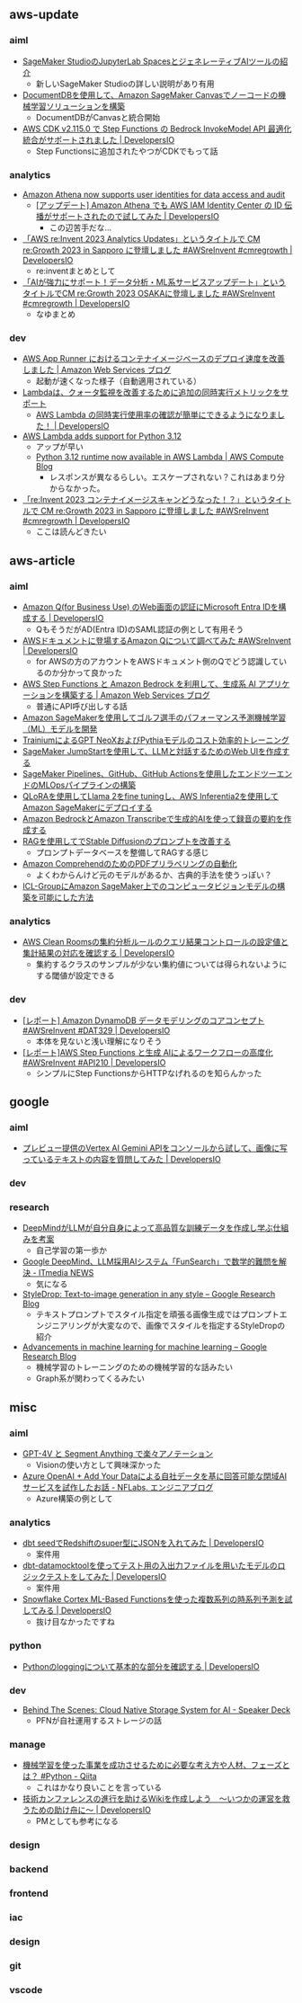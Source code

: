 

## aws-update
### aiml

- [SageMaker StudioのJupyterLab SpacesとジェネレーティブAIツールの紹介](https://aws.amazon.com/jp/blogs/machine-learning/boost-productivity-on-amazon-sagemaker-studio-introducing-jupyterlab-spaces-and-generative-ai-tools/)
  - 新しいSageMaker Studioの詳しい説明があり有用
- [DocumentDBを使用して、Amazon SageMaker Canvasでノーコードの機械学習ソリューションを構築](https://aws.amazon.com/jp/blogs/machine-learning/use-amazon-documentdb-to-build-no-code-machine-learning-solutions-in-amazon-sagemaker-canvas/)
  - DocumentDBがCanvasと統合開始
- [AWS CDK v2.115.0 で Step Functions の Bedrock InvokeModel API 最適化統合がサポートされました | DevelopersIO](https://dev.classmethod.jp/articles/aws-cdk-v2-115-0-supports-step-functions-bedrock-invokemodel-api-optimization/)
  - Step Functionsに追加されたやつがCDKでもって話

### analytics

- [Amazon Athena now supports user identities for data access and audit](https://aws.amazon.com/jp/about-aws/whats-new/2023/12/amazon-athena-identities-data-access-audit/)
  - [[アップデート] Amazon Athena でも AWS IAM Identity Center の ID 伝播がサポートされたので試してみた | DevelopersIO](https://dev.classmethod.jp/articles/athena-identities-data-access-audit/)
    - この辺苦手だな…
- [「AWS re:Invent 2023 Analytics Updates」というタイトルで CM re:Growth 2023 in Sapporo に登壇しました #AWSreInvent #cmregrowth | DevelopersIO](https://dev.classmethod.jp/articles/20231214-classmethod-regrowth-2023-sapporo/)
  - re:inventまとめとして
- [「AIが強力にサポート！データ分析・ML系サービスアップデート」というタイトルでCM re:Growth 2023 OSAKAに登壇しました #AWSreInvent #cmregrowth | DevelopersIO](https://dev.classmethod.jp/articles/regrowth-2023-osaka-analytics-update/)
  - なゆまとめ

### dev

- [AWS App Runner におけるコンテナイメージベースのデプロイ速度を改善しました | Amazon Web Services ブログ](https://aws.amazon.com/jp/blogs/news/aws-app-runner-improves-performance-for-image-based-deployments/)
  - 起動が速くなった様子（自動適用されている）
- [Lambdaは、クォータ監視を改善するために追加の同時実行メトリックをサポート](https://aws.amazon.com/jp/about-aws/whats-new/2023/12/aws-lambda-concurrency-metric-quota-monitoring/)
  - [AWS Lambda の同時実行使用率の確認が簡単にできるようになりました！ | DevelopersIO](https://dev.classmethod.jp/articles/aws-lambda-claimed-account-concurrency/)
- [AWS Lambda adds support for Python 3.12](https://aws.amazon.com/jp/about-aws/whats-new/2023/12/aws-lambda-support-python-3-12/)
  - アップが早い
  - [Python 3.12 runtime now available in AWS Lambda | AWS Compute Blog](https://aws.amazon.com/jp/blogs/compute/python-3-12-runtime-now-available-in-aws-lambda/)
    - レスポンスが異なるらしい。エスケープされない？これはあまり分からなかった。
- [「re:Invent 2023 コンテナイメージスキャンどうなった！？」というタイトルで CM re:Growth 2023 in Sapporo に登壇しました #AWSreInvent #cmregrowth | DevelopersIO](https://dev.classmethod.jp/articles/regrowth2023sapporo-insepctor-cicd/)
  - ここは読んどきたい

## aws-article
### aiml

- [Amazon Q(for Business Use) のWeb画面の認証にMicrosoft Entra IDを構成する | DevelopersIO](https://dev.classmethod.jp/articles/set-entra-id-into-amazon-q-for-business-use/)
  - QもそうだがAD(Entra ID)のSAML認証の例として有用そう
- [AWSドキュメントに登場するAmazon Qについて調べてみた #AWSreInvent | DevelopersIO](https://dev.classmethod.jp/articles/exploring-amazon-q-in-aws-documentation/)
  - for AWSの方のアカウントをAWSドキュメント側のQでどう認識しているのか分かって良かった
- [AWS Step Functions と Amazon Bedrock を利用して、生成系 AI アプリケーションを構築する | Amazon Web Services ブログ](https://aws.amazon.com/jp/blogs/news/build-generative-ai-apps-using-aws-step-functions-and-amazon-bedrock-2/)
  - 普通にAPI呼び出しする話
- [Amazon SageMakerを使用してゴルフ選手のパフォーマンス予測機械学習（ML）モデルを開発](https://aws.amazon.com/jp/blogs/media/img-arena-predicts-golfer-performance-with-amazon-sagemaker/)
- [TrainiumによるGPT NeoXおよびPythiaモデルのコスト効率的トレーニング](https://aws.amazon.com/jp/blogs/machine-learning/frugality-meets-accuracy-cost-efficient-training-of-gpt-neox-and-pythia-models-with-aws-trainium/)
- [SageMaker JumpStartを使用して、LLMと対話するためのWeb UIを作成する](https://aws.amazon.com/jp/blogs/machine-learning/create-a-web-ui-to-interact-with-llms-using-amazon-sagemaker-jumpstart/)
- [SageMaker Pipelines、GitHub、GitHub Actionsを使用したエンドツーエンドのMLOpsパイプラインの構築](https://aws.amazon.com/jp/blogs/machine-learning/build-an-end-to-end-mlops-pipeline-using-amazon-sagemaker-pipelines-github-and-github-actions/)
- [QLoRAを使用してLlama 2をfine tuningし、AWS Inferentia2を使用してAmazon SageMakerにデプロイする](https://aws.amazon.com/jp/blogs/machine-learning/fine-tune-llama-2-using-qlora-and-deploy-it-on-amazon-sagemaker-with-aws-inferentia2/)
- [Amazon BedrockとAmazon Transcribeで生成的AIを使って録音の要約を作成する](https://aws.amazon.com/jp/blogs/machine-learning/create-summaries-of-recordings-using-generative-ai-with-amazon-bedrock-and-amazon-transcribe/)
- [RAGを使用してでStable Diffusionのプロンプトを改善する](https://aws.amazon.com/jp/blogs/machine-learning/improve-your-stable-diffusion-prompts-with-retrieval-augmented-generation/)
  - プロンプトデータベースを整備してRAGする感じ
- [Amazon ComprehendのためのPDFプリラベリングの自動化](https://aws.amazon.com/jp/blogs/machine-learning/automate-pdf-pre-labeling-for-amazon-comprehend/)
  - よくわからんけど元のモデルがあるか、古典的手法を使うっぽい？
- [ICL-GroupにAmazon SageMaker上でのコンピュータビジョンモデルの構築を可能にした方法](https://aws.amazon.com/jp/blogs/machine-learning/how-aws-prototyping-enabled-icl-group-to-build-computer-vision-models-on-amazon-sagemaker/)

### analytics

- [AWS Clean Roomsの集約分析ルールのクエリ結果コントロールの設定値と集計結果の対応を確認する | DevelopersIO](https://dev.classmethod.jp/articles/try-aws-clean-rooms-analysis-rules-aggregation-agg-query-results-controls/)
  - 集約するクラスのサンプルが少ない集約値については得られないようにする閾値が設定できる

### dev

- [[レポート] Amazon DynamoDB データモデリングのコアコンセプト #AWSreInvent #DAT329 | DevelopersIO](https://dev.classmethod.jp/articles/reinvent2023-dat329/)
  - 本体を見ないと浅い理解になりそう
- [[レポート]AWS Step Functions と生成 AIによるワークフローの高度化 #AWSreInvent #API210 | DevelopersIO](https://dev.classmethod.jp/articles/reinvent2023-api210/)
  - シンプルにStep FunctionsからHTTPなげれるのを知らんかった

## google
### aiml

- [プレビュー提供のVertex AI Gemini APIをコンソールから試して、画像に写っているテキストの内容を質問してみた | DevelopersIO](https://dev.classmethod.jp/articles/vertex-ai-gemini-api-console-ask-text-contents-in-image/)

### dev
### research

- [DeepMindがLLMが自分自身によって高品質な訓練データを作成し学ぶ仕組みを考案](https://twitter.com/ai_database/status/1734563358475682097)
  - 自己学習の第一歩か
- [Google DeepMind、LLM採用AIシステム「FunSearch」で数学的難問を解決 - ITmedia NEWS](https://www.itmedia.co.jp/news/articles/2312/15/news106.html)
  - 気になる
- [StyleDrop: Text-to-image generation in any style – Google Research Blog](https://blog.research.google/2023/12/styledrop-text-to-image-generation-in.html)
  - テキストプロンプトでスタイル指定を頑張る画像生成ではプロンプトエンジニアリングが大変なので、画像でスタイルを指定するStyleDropの紹介
- [Advancements in machine learning for machine learning – Google Research Blog](https://blog.research.google/2023/12/advancements-in-machine-learning-for.html)
  - 機械学習のトレーニングのための機械学習的な話みたい
  - Graph系が関わってくるみたい

## misc
### aiml

- [GPT-4V と Segment Anything で楽々アノテーション](https://zenn.dev/kzykmyzw/articles/44c7eea2fd77dd)
  - Visionの使い方として興味深かった
- [Azure OpenAI + Add Your Dataによる自社データを基に回答可能な閉域AIサービスを試作したお話 - NFLabs. エンジニアブログ](https://blog.nflabs.jp/entry/2023/12/12/093000)
  - Azure構築の例として

### analytics

- [dbt seedでRedshiftのsuper型にJSONを入れてみた | DevelopersIO](https://dev.classmethod.jp/articles/dbt-seed-on-redshift-super-type/)
  - 案件用
- [dbt-datamocktoolを使ってテスト用の入出力ファイルを用いたモデルのロジックテストをしてみた | DevelopersIO](https://dev.classmethod.jp/articles/dbt-datamocktool-test-with-csv/)
  - 案件用
- [Snowflake Cortex ML-Based Functionsを使った複数系列の時系列予測を試してみる | DevelopersIO](https://dev.classmethod.jp/articles/snowflake-cortex-ml-based-functions-multi-time-series-preview/)
  - 抜け目なかったですね

### python

- [Pythonのloggingについて基本的な部分を確認する | DevelopersIO](https://dev.classmethod.jp/articles/python-logging-check-basic/)

### dev

- [Behind The Scenes: Cloud Native Storage System for AI - Speaker Deck](https://speakerdeck.com/kuenishi/behind-the-scenes-cloud-native-storage-system-for-ai)
  - PFNが自社運用するストレージの話

### manage

- [機械学習を使った事業を成功させるために必要な考え方や人材、フェーズとは？ #Python - Qiita](https://qiita.com/yoshizaki_91/items/55b67daa25b058f39a5d)
  - これはかなり良いことを言っている
- [技術カンファレンスの進行を助けるWikiを作成しよう　〜いつかの運営を救うための助け舟に〜 | DevelopersIO](https://dev.classmethod.jp/articles/wiki-creation-for-helping-organizer/)
  - PMとしても参考になる

### design

### backend
### frontend
### iac
### design
### git
### vscode
